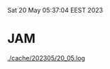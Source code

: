 Sat 20 May 05:37:04 EEST 2023
# JAM
<a href='./cache/202305/20_05.log'>./cache/202305/20_05.log</a>
